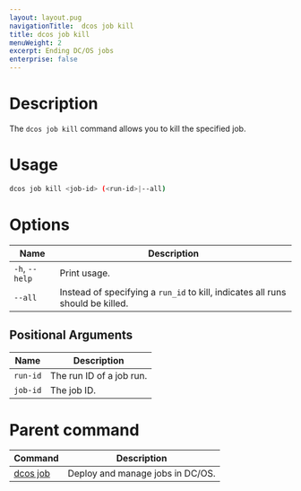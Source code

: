 ```yaml
---
layout: layout.pug
navigationTitle:  dcos job kill
title: dcos job kill
menuWeight: 2
excerpt: Ending DC/OS jobs
enterprise: false
---
```



# Description
The `dcos job kill` command allows you to kill the specified job.

# Usage

```bash
dcos job kill <job-id> (<run-id>|--all)
```

# Options

| Name |  Description |
|---------|-------------|
|`-h`, `--help` |   Print usage. |
| `--all` | Instead of specifying a `run_id` to kill, indicates all runs should be killed. |


## Positional Arguments

| Name |  Description |
|---------|-------------|
| `run-id`   |  The run ID of a job run. |
| `job-id`   | The job ID. |


# Parent command

| Command | Description |
|---------|-------------|
| [dcos job](/1.12/cli/command-reference/dcos-job/) |  Deploy and manage jobs in DC/OS. |
